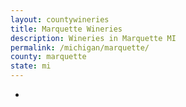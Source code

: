 ```yaml
---
layout: countywineries
title: Marquette Wineries
description: Wineries in Marquette MI
permalink: /michigan/marquette/
county: marquette
state: mi
---
```

-
